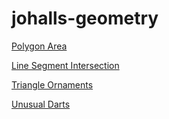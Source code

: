 # johalls-geometry

[Polygon Area](https://kth.kattis.com/courses/DD2016/plusplus23/assignments/nr9yza/submissions/13068191)

[Line Segment Intersection](https://kth.kattis.com/courses/DD2016/plusplus23/assignments/nr9yza/submissions/13075855)

[Triangle Ornaments](https://kth.kattis.com/courses/DD2016/plusplus23/assignments/nr9yza/submissions/13075879)

[Unusual Darts](https://kth.kattis.com/courses/DD2016/plusplus23/assignments/nr9yza/submissions/13077373)
